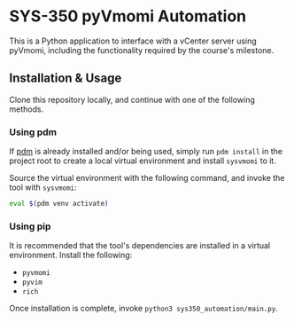 # SYS-350 pyVmomi Automation

This is a Python application to interface with a vCenter server using pyVmomi,
including the functionality required by the course's milestone.

## Installation & Usage

Clone this repository locally, and continue with one of the following methods.

### Using pdm

If [pdm](https://pdm.fming.dev/latest/#installation) is already installed
and/or being used, simply run `pdm install` in the project root to create a
local virtual environment and install `sysvmomi` to it.

Source the virtual environment with the following command, and invoke the tool
with `sysvmomi`:

```bash
eval $(pdm venv activate)
```

### Using pip

It is recommended that the tool's dependencies are installed in a virtual
environment. Install the following:

- `pyvmomi`
- `pyvim`
- `rich`

Once installation is complete, invoke `python3 sys350_automation/main.py`.

